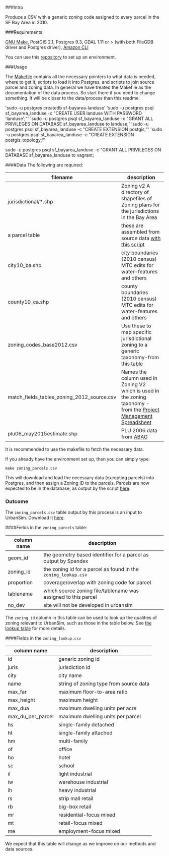 ###Intro 

Produce a CSV with a generic zoning code assigned to every parcel in the SF Bay Area in 2010. 

###Requirements

[GNU Make](http://bost.ocks.org/mike/make/), PostGIS 2.1, Postgres 9.3, GDAL 1.11 or > (with both FileGDB driver and Postgres driver), [Amazon CLI](https://aws.amazon.com/cli/)

You can use this [repository](https://github.com/MetropolitanTransportationCommission/bayarea_urbansim_setup/tree/vagrant-ubuntu14-lindsay) to set up an environment.

###Usage

The [Makefile](https://github.com/MetropolitanTransportationCommission/zoning/blob/master/Makefile) contains all the necessary pointers to what data is needed, where to get it, scripts to load it into Postgres, and scripts to join source parcel and zoning data. In general we have treated the Makefile as the documentation of the data process. So start there if you need to change something. It will be closer to the data/process than this readme.

'sudo -u postgres createdb sf-bayarea-landuse'
'sudo -u postgres psql sf_bayarea_landuse -c "CREATE USER landuse WITH PASSWORD 'landuse';"'
'sudo -u postgres psql sf_bayarea_landuse -c "GRANT ALL PRIVILEGES ON DATABASE sf_bayarea_landuse to landuse;'
'sudo -u postgres psql sf_bayarea_landuse -c "CREATE EXTENSION postgis;"'
'sudo -u postgres psql sf_bayarea_landuse -c "CREATE EXTENSION postgis_topology;"'

sudo -u postgres psql sf_bayarea_landuse -c "GRANT ALL PRIVILEGES ON DATABASE sf_bayarea_landuse to vagrant;

####Data
The following are required: 

filename|description
---------------|--------------
jurisdictional/*.shp | Zoning v2 A directory of shapefiles of Zoning plans for the jurisdictions in the Bay Area
a parcel table | these are assembled from source data [with this script](https://github.com/MetropolitanTransportationCommission/bayarea_urbansim/blob/master/data_regeneration/run.py)
city10_ba.shp | city boundaries (2010 census) MTC edits for water-features and others
county10_ca.shp | county boundaries (2010 census) MTC edits for water-features and others
zoning_codes_base2012.csv | Use these to map specific jurisdictional zoning to a generic taxonomy-from this [table](http://landuse.s3.amazonaws.com/zoning/zoning_codes_base2012.csv)
match_fields_tables_zoning_2012_source.csv | Names the column used in Zoning V2 which is used in the zoning taxonomy - from the [Project Management Spreadsheet](http://landuse.s3.amazonaws.com/zoning/CityAssignments_Nov3_2014.xlsx)
plu06_may2015estimate.shp | PLU 2006 data from [ABAG](http://gis.abag.ca.gov/)

It is recommended to use the makefile to fetch the necessary data.

If you already have the environment set up, then you can simply type:

`make zoning_parcels.csv`  

This will download and load the necessary data (excepting parcels) into Postgres, and then assign a Zoning ID to the parcels. Parcels are now expected to be in the database, as output by the script [here](https://github.com/MetropolitanTransportationCommission/bayarea_urbansim/blob/master/data_regeneration/run.py).

### Outcome

The `zoning_parcels.csv` table output by this process is an input to UrbanSim. Download it  [here](https://landuse.s3.amazonaws.com/zoning/zoning_parcels.csv).

####Fields in the `zoning_parcels` table:

column name|description
----------|------------
geom_id|the geometry based identifier for a parcel as output by Spandex
zoning_id|the zoning id for a parcel as found in the `zoning_lookup.csv`
proportion|coverage/overlap with zoning code for parcel
tablename|which source zoning file/tablename was assigned to this parcel
no_dev|site will not be developed in urbansim

The `zoning_id` column in this table can be used to look up the qualities of zoning relevant to UrbanSim, such as those in the table below. See [the lookup table](https://github.com/synthicity/bayarea_urbansim/blob/master/data/zoning_lookup.csv) for more details.

####Fields in the `zoning_lookup.csv`

column name|description
----|----------------
id|generic zoning id
juris|jurisdiction id
city|city name
name|string of zoning type from source data
max_far|maximum floor-to-area ratio
max_height|maximum height
max_dua|maximum dwelling units per acre
max_du_per_parcel|maximum dwelling units per parcel
hs|single-family detached
ht|single-family attached
hm|multi-family
of|office
ho|hotel
sc|school
il|light industrial
iw|warehouse industrial
ih|heavy industrial
rs|strip mall retail
rb|big-box retail
mr|residential-focus mixed
mt|retail-focus mixed
me|employment-focus mixed

We expect that this table will change as we improve on our methods and data sources. 
